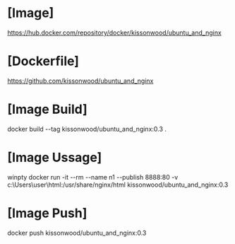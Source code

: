 # [Image] 
https://hub.docker.com/repository/docker/kissonwood/ubuntu_and_nginx

# [Dockerfile] 
https://github.com/kissonwood/ubuntu_and_nginx

# [Image Build] 
docker build --tag kissonwood/ubuntu_and_nginx:0.3 .

# [Image Ussage] 
winpty docker run
-it
--rm
--name n1
--publish 8888:80
-v c:\Users\user\html:/usr/share/nginx/html
kissonwood/ubuntu_and_nginx:0.3

# [Image Push] 
docker push kissonwood/ubuntu_and_nginx:0.3
